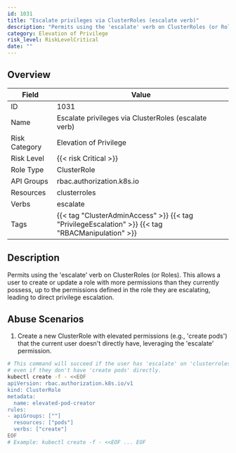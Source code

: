 ```yaml
---
id: 1031
title: "Escalate privileges via ClusterRoles (escalate verb)"
description: "Permits using the 'escalate' verb on ClusterRoles (or Roles). This allows a user to create or update a role with more permissions than they currently possess, up to the permissions defined in the role they are escalating, leading to direct privilege escalation."
category: Elevation of Privilege
risk_level: RiskLevelCritical
date: ""
---
```


## Overview

| Field         | Value                                                                                             |
| ------------- | ------------------------------------------------------------------------------------------------- |
| ID            | 1031                                                                                              |
| Name          | Escalate privileges via ClusterRoles (escalate verb)                                              |
| Risk Category | Elevation of Privilege                                                                            |
| Risk Level    | {{< risk Critical >}}                                                                             |
| Role Type     | ClusterRole                                                                                       |
| API Groups    | rbac.authorization.k8s.io                                                                         |
| Resources     | clusterroles                                                                                      |
| Verbs         | escalate                                                                                          |
| Tags          | {{< tag "ClusterAdminAccess" >}} {{< tag "PrivilegeEscalation" >}} {{< tag "RBACManipulation" >}} |

## Description

Permits using the 'escalate' verb on ClusterRoles (or Roles). This allows a user to create or update a role with more permissions than they currently possess, up to the permissions defined in the role they are escalating, leading to direct privilege escalation.

## Abuse Scenarios

1. Create a new ClusterRole with elevated permissions (e.g., 'create pods') that the current user doesn't directly have, leveraging the 'escalate' permission.

```bash
# This command will succeed if the user has 'escalate' on 'clusterroles',
# even if they don't have 'create pods' directly.
kubectl create -f - <<EOF
apiVersion: rbac.authorization.k8s.io/v1
kind: ClusterRole
metadata:
  name: elevated-pod-creator
rules:
- apiGroups: [""]
  resources: ["pods"]
  verbs: ["create"]
EOF
# Example: kubectl create -f - <<EOF ... EOF

```
